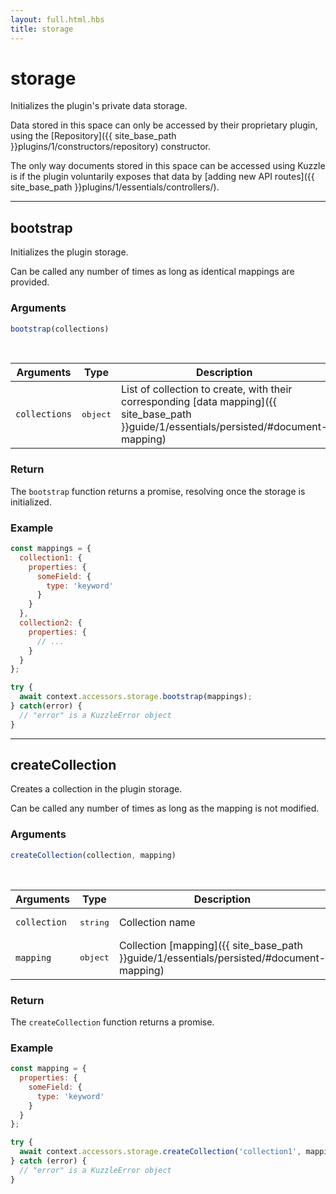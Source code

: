 ```yaml
---
layout: full.html.hbs
title: storage
---
```


# storage

Initializes the plugin's private data storage.

Data stored in this space can only be accessed by their proprietary plugin, using the [Repository]({{ site_base_path }}plugins/1/constructors/repository) constructor.

The only way documents stored in this space can be accessed using Kuzzle is if the plugin voluntarily exposes that data by [adding new API routes]({{ site_base_path }}plugins/1/essentials/controllers/).

---

## bootstrap

Initializes the plugin storage. 

Can be called any number of times as long as identical mappings are provided.

### Arguments

```js
bootstrap(collections)
```
<br/>

| Arguments | Type | Description |
|-----------|------|-------------|
| `collections` | <pre>object</pre> | List of collection to create, with their corresponding [data mapping]({{ site_base_path }}guide/1/essentials/persisted/#document-mapping) |

### Return

The `bootstrap` function returns a promise, resolving once the storage is initialized.

### Example

```js
const mappings = {
  collection1: {
    properties: {
      someField: {
        type: 'keyword'
      }
    }
  },
  collection2: {
    properties: {
      // ...
    }
  }
};

try {
  await context.accessors.storage.bootstrap(mappings);
} catch(error) {
  // "error" is a KuzzleError object
}
```

---

## createCollection

Creates a collection in the plugin storage.

Can be called any number of times as long as the mapping is not modified. 

### Arguments

```js
createCollection(collection, mapping)
```

<br/>

| Arguments | Type | Description |
|-----------|------|-------------|
| `collection` | <pre>string</pre> | Collection name |
| `mapping` | <pre>object</pre> | Collection [mapping]({{ site_base_path }}guide/1/essentials/persisted/#document-mapping) |


### Return

The `createCollection` function returns a promise.

### Example

```js
const mapping = {
  properties: {
    someField: {
      type: 'keyword'
    }
  }
};

try {
  await context.accessors.storage.createCollection('collection1', mapping);
} catch (error) {
  // "error" is a KuzzleError object
}
```
